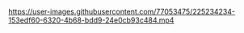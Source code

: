 

https://user-images.githubusercontent.com/77053475/225234234-153edf60-6320-4b68-bdd9-24e0cb93c484.mp4

